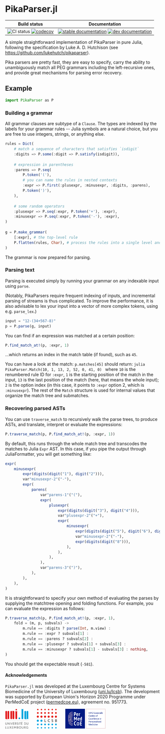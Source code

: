 
# PikaParser.jl

| Build status | Documentation |
|:---:|:---:|
| ![CI status](https://github.com/LCSB-BioCore/PikaParser.jl/workflows/CI/badge.svg?branch=master) [![codecov](https://codecov.io/gh/LCSB-BioCore/PikaParser.jl/branch/master/graph/badge.svg?token=A2ui7exGIH)](https://codecov.io/gh/LCSB-BioCore/PikaParser.jl) | [![stable documentation](https://img.shields.io/badge/docs-stable-blue)](https://lcsb-biocore.github.io/PikaParser.jl/stable) [![dev documentation](https://img.shields.io/badge/docs-dev-cyan)](https://lcsb-biocore.github.io/PikaParser.jl/dev) |

A simple straightforward implementation of PikaParser in pure Julia, following
the specification by Luke A. D. Hutchison (see
https://github.com/lukehutch/pikaparser).

Pika parsers are pretty fast, they are easy to specify, carry the ability to
unambiguously match all PEG grammars including the left-recursive ones, and
provide great mechanisms for parsing error recovery.

## Example

```julia
import PikaParser as P
```

### Building a grammar

All grammar clauses are subtype of a `Clause`. The types are indexed by the
labels for your grammar rules -- Julia symbols are a natural choice, but you
are free to use integers, strings, or anything else.

```julia
rules = Dict(
    # match a sequence of characters that satisfies `isdigit`
    :digits => P.some(:digit => P.satisfy(isdigit)),

    # expression in parentheses
    :parens => P.seq(
        P.token('('),
        # you can name the rules in nested contexts
        :expr => P.first(:plusexpr, :minusexpr, :digits, :parens),
        P.token(')'),
    ),

    # some random operators
    :plusexpr => P.seq(:expr, P.token('+'), :expr),
    :minusexpr => P.seq(:expr, P.token('-'), :expr),
)

g = P.make_grammar(
    [:expr], # the top-level rule
    P.flatten(rules, Char), # process the rules into a single level and specialize them for crunching Chars
)
```

The grammar is now prepared for parsing.

### Parsing text

Parsing is executed simply by running your grammar on any indexable input using
`parse`.

(Notably, PikaParsers require frequent indexing of inputs, and incremental
parsing of streams is thus complicated. To improve the performance, it is also
advisable to lex your input into a vector of more complex tokens, using e.g.
`parse_lex`.)

```julia
input = "12-(34+567-8)"
p = P.parse(g, input)
```

You can find if an expression was matched at a certain position:
```julia
P.find_match_at!(p, :expr, 1)
```
...which returns an index in the match table (if found), such as `45`.

You can have a look at the match: `p.matches[45]` should return: ```julia
PikaParser.Match(10, 1, 13, 2, 52, 0, 41, 0) ``` where `10` is the renumbered
rule ID for `:expr`, `1` is the starting position of the match in the input,
`13` is the last position of the match (here, that means the whole input); `2`
is the option index (in this case, it points to `:expr` option 2, which is
`:minusexpr`). The rest of the `Match` structure is used for internal values
that organize the match tree and submatches.

### Recovering parsed ASTs

You can use `traverse_match` to recursively walk the parse trees, to produce
ASTs, and translate, interpret or evaluate the expressions:
```julia
P.traverse_match(p, P.find_match_at!(p, :expr, 1))
```
By default, this runs through the whole match tree and transcodes the matches
to Julia `Expr` AST. In this case, if you pipe the output through
JuliaFormatter, you will get something like:
```julia
expr(
    minusexpr(
        expr(digits(digit("1"), digit("2"))),
        var"minusexpr-2"("-"),
        expr(
            parens(
                var"parens-1"("("),
                expr(
                    plusexpr(
                        expr(digits(digit("3"), digit("4"))),
                        var"plusexpr-2"("+"),
                        expr(
                            minusexpr(
                                expr(digits(digit("5"), digit("6"), digit("7"))),
                                var"minusexpr-2"("-"),
                                expr(digits(digit("8"))),
                            ),
                        ),
                    ),
                ),
                var"parens-3"(")"),
            ),
        ),
    ),
)
```

It is straightforward to specify your own method of evaluating the parses by
supplying the matchtree opening and folding functions. For example, you can
evaluate the expression as follows:
```julia
P.traverse_match(p, P.find_match_at!(p, :expr, 1),
    fold = (m, p, subvals) ->
        m.rule == :digits ? parse(Int, m.view) :
        m.rule == :expr ? subvals[1] :
        m.rule == :parens ? subvals[2] :
        m.rule == :plusexpr ? subvals[1] + subvals[3] :
        m.rule == :minusexpr ? subvals[1] - subvals[3] : nothing,
)
```

You should get the expectable result (`-581`).

#### Acknowledgements

`PikaParser.jl` was developed at the Luxembourg Centre for Systems
Biomedicine of the University of Luxembourg
([uni.lu/lcsb](https://www.uni.lu/lcsb)).
The development was supported by European Union's Horizon 2020 Programme under
PerMedCoE project ([permedcoe.eu](https://www.permedcoe.eu/)),
agreement no. 951773.

<img src="docs/src/assets/unilu.svg" alt="Uni.lu logo" height="64px">   <img src="docs/src/assets/lcsb.svg" alt="LCSB logo" height="64px">   <img src="docs/src/assets/permedcoe.svg" alt="PerMedCoE logo" height="64px">
